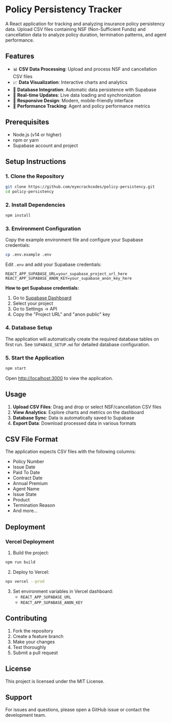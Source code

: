 # Policy Persistency Tracker

A React application for tracking and analyzing insurance policy persistency data. Upload CSV files containing NSF (Non-Sufficient Funds) and cancellation data to analyze policy duration, termination patterns, and agent performance.

## Features

- 📊 **CSV Data Processing**: Upload and process NSF and cancellation CSV files
- 📈 **Data Visualization**: Interactive charts and analytics
- 💾 **Database Integration**: Automatic data persistence with Supabase
- 🔄 **Real-time Updates**: Live data loading and synchronization
- 📱 **Responsive Design**: Modern, mobile-friendly interface
- 🎯 **Performance Tracking**: Agent and policy performance metrics

## Prerequisites

- Node.js (v14 or higher)
- npm or yarn
- Supabase account and project

## Setup Instructions

### 1. Clone the Repository

```bash
git clone https://github.com/eyecrackcodes/policy-persistency.git
cd policy-persistency
```

### 2. Install Dependencies

```bash
npm install
```

### 3. Environment Configuration

Copy the example environment file and configure your Supabase credentials:

```bash
cp .env.example .env
```

Edit `.env` and add your Supabase credentials:

```env
REACT_APP_SUPABASE_URL=your_supabase_project_url_here
REACT_APP_SUPABASE_ANON_KEY=your_supabase_anon_key_here
```

**How to get Supabase credentials:**

1. Go to [Supabase Dashboard](https://app.supabase.com)
2. Select your project
3. Go to Settings → API
4. Copy the "Project URL" and "anon public" key

### 4. Database Setup

The application will automatically create the required database tables on first run. See `SUPABASE_SETUP.md` for detailed database configuration.

### 5. Start the Application

```bash
npm start
```

Open [http://localhost:3000](http://localhost:3000) to view the application.

## Usage

1. **Upload CSV Files**: Drag and drop or select NSF/cancellation CSV files
2. **View Analytics**: Explore charts and metrics on the dashboard
3. **Database Sync**: Data is automatically saved to Supabase
4. **Export Data**: Download processed data in various formats

## CSV File Format

The application expects CSV files with the following columns:

- Policy Number
- Issue Date
- Paid To Date
- Contract Date
- Annual Premium
- Agent Name
- Issue State
- Product
- Termination Reason
- And more...

## Deployment

### Vercel Deployment

1. Build the project:

```bash
npm run build
```

2. Deploy to Vercel:

```bash
npx vercel --prod
```

3. Set environment variables in Vercel dashboard:
   - `REACT_APP_SUPABASE_URL`
   - `REACT_APP_SUPABASE_ANON_KEY`

## Contributing

1. Fork the repository
2. Create a feature branch
3. Make your changes
4. Test thoroughly
5. Submit a pull request

## License

This project is licensed under the MIT License.

## Support

For issues and questions, please open a GitHub issue or contact the development team.
